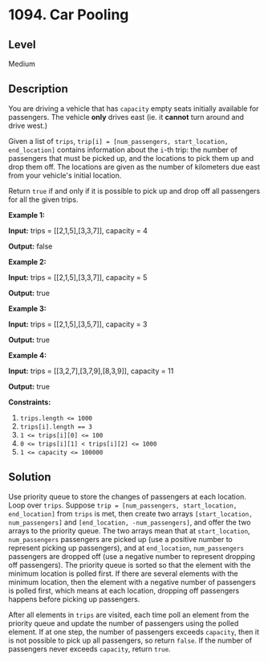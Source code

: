 # 1094. Car Pooling
## Level
Medium

## Description
You are driving a vehicle that has `capacity` empty seats initially available for passengers. The vehicle **only** drives east (ie. it **cannot** turn around and drive west.)

Given a list of `trips`, `trip[i] = [num_passengers, start_location, end_location]` contains information about the `i`-th trip: the number of passengers that must be picked up, and the locations to pick them up and drop them off.  The locations are given as the number of kilometers due east from your vehicle's initial location.

Return `true` if and only if it is possible to pick up and drop off all passengers for all the given trips. 

**Example 1:**

**Input:** trips = [[2,1,5],[3,3,7]], capacity = 4

**Output:** false

**Example 2:**

**Input:** trips = [[2,1,5],[3,3,7]], capacity = 5

**Output:** true

**Example 3:**

**Input:** trips = [[2,1,5],[3,5,7]], capacity = 3

**Output:** true

**Example 4:**

**Input:** trips = [[3,2,7],[3,7,9],[8,3,9]], capacity = 11

**Output:** true

**Constraints:**

1. `trips.length <= 1000`
2. `trips[i].length == 3`
3. `1 <= trips[i][0] <= 100`
4. `0 <= trips[i][1] < trips[i][2] <= 1000`
5. `1 <= capacity <= 100000`

## Solution
Use priority queue to store the changes of passengers at each location. Loop over `trips`. Suppose `trip = [num_passengers, start_location, end_location]` from `trips` is met, then create two arrays `[start_location, num_passengers]` and `[end_location, -num_passengers]`, and offer the two arrays to the priority queue. The two arrays mean that at `start_location`, `num_passengers` passengers are picked up (use a positive number to represent picking up passengers), and at `end_location`, `num_passengers` passengers are dropped off (use a negative number to represent dropping off passengers). The priority queue is sorted so that the element with the minimum location is polled first. If there are several elements with the minimum location, then the element with a negative number of passengers is polled first, which means at each location, dropping off passengers happens before picking up passengers.

After all elements in `trips` are visited, each time poll an element from the priority queue and update the number of passengers using the polled element. If at one step, the number of passengers exceeds `capacity`, then it is not possible to pick up all passengers, so return `false`. If the number of passengers never exceeds `capacity`, return `true`.
